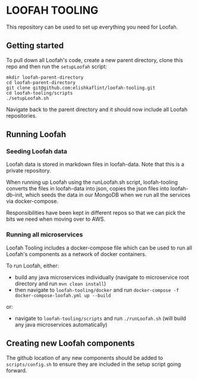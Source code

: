# LOOFAH TOOLING

This repository can be used to set up everything you need for Loofah.

## Getting started

To pull down all Loofah's code, create a new parent directory, clone this repo and then run the `setupLoofah` script:

```
mkdir loofah-parent-directory
cd loofah-parent-directory
git clone git@github.com:elishkaflint/loofah-tooling.git
cd loofah-tooling/scripts
./setupLoofah.sh
```

Navigate back to the parent directory and it should now include all Loofah repositories.

## Running Loofah

### Seeding Loofah data

Loofah data is stored in markdown files in loofah-data. Note that this is a private repository.

When running up Loofah using the runLoofah.sh script, loofah-tooling converts the files in loofah-data into json, copies
 the json files into loofah-db-init, which seeds the data in our MongoDB when we run all the services via docker-compose. 
 
Responsibilities have been kept in different repos so that we can pick the bits we need when moving over to AWS.

### Running all microservices

Loofah Tooling includes a docker-compose file which can be used to run all Loofah's components as a network of docker containers.

To run Loofah, either:

- build any java microservices individually (navigate to microservice root directory and run `mvn clean install`)
- then navigate to `loofah-tooling/docker` and run `docker-compose -f docker-compose-loofah.yml up --build`

or:

- navigate to `loofah-tooling/scripts` and run `./runLoofah.sh` (will build any java microservices automatically)

## Creating new Loofah components

The github location of any new components should be added to `scripts/config.sh` to ensure they are included in the setup script going forward. 


